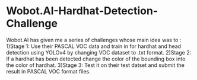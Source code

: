 # Wobot.AI-Hardhat-Detection-Challenge
Wobot.AI has given me a series of challenges whose main idea was to :
1)Stage 1: Use their PASCAL VOC data and train in for hardhat and head detection using YOLOv4 by changing VOC dataset to .txt format.
2)Stage 2: If a hardhat has been detected change the color of the bounding box into the color of hardhat.
3)Stage 3: Test it on their test datset and submit the result in PASCAL VOC format files.
